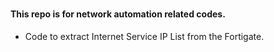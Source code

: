 # <h4> This repo is for network automation related codes. 

- Code to extract Internet Service IP List from the Fortigate. </h4>
